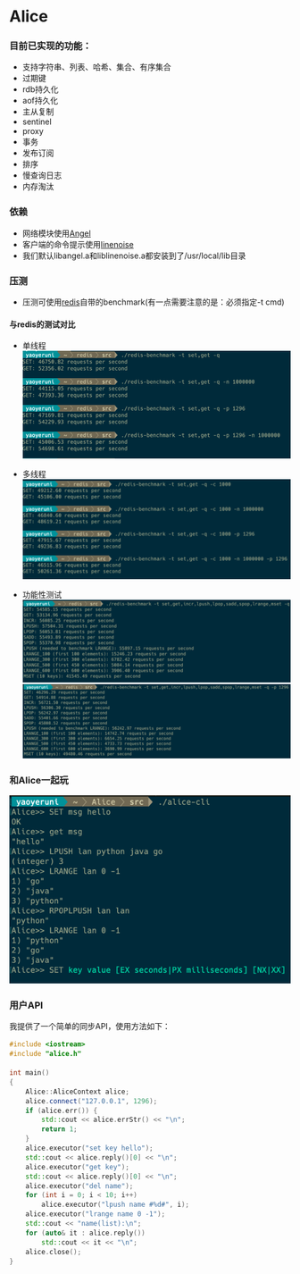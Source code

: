 # Alice

### 目前已实现的功能：
+ 支持字符串、列表、哈希、集合、有序集合
+ 过期键
+ rdb持久化
+ aof持久化
+ 主从复制
+ sentinel
+ proxy
+ 事务
+ 发布订阅
+ 排序
+ 慢查询日志
+ 内存淘汰

### 依赖
+ 网络模块使用[Angel](https://github.com/yaomer/Angel)
+ 客户端的命令提示使用[linenoise](https://github.com/antirez/linenoise)
+ 我们默认libangel.a和liblinenoise.a都安装到了/usr/local/lib目录

### 压测
+ 压测可使用[redis](https://github.com/antirez/redis)自带的benchmark(有一点需要注意的是：必须指定-t cmd)

#### 与redis的测试对比
+ 单线程
![](https://github.com/yaomer/pictures/blob/master/alice_bench.png?raw=true)

+ 多线程
![](https://github.com/yaomer/pictures/blob/master/alice_bench1.png?raw=true)

+ 功能性测试
![](https://github.com/yaomer/pictures/blob/master/redis-bench-all.png?raw=true)
![](https://github.com/yaomer/pictures/blob/master/alice-bench-all.png?raw=true)

### 和Alice一起玩
![](https://github.com/yaomer/pictures/blob/master/alice_play.png?raw=true)

### 用户API
我提供了一个简单的同步API，使用方法如下：
```cpp
#include <iostream>                                                                                                        
#include "alice.h"
 
int main()
{
    Alice::AliceContext alice;
    alice.connect("127.0.0.1", 1296);
    if (alice.err()) {
        std::cout << alice.errStr() << "\n";
        return 1;
    }   
    alice.executor("set key hello");
    std::cout << alice.reply()[0] << "\n";
    alice.executor("get key");
    std::cout << alice.reply()[0] << "\n";
    alice.executor("del name");
    for (int i = 0; i < 10; i++)
        alice.executor("lpush name #%d#", i); 
    alice.executor("lrange name 0 -1");
    std::cout << "name(list):\n";
    for (auto& it : alice.reply())
        std::cout << it << "\n";
    alice.close();
}
```
